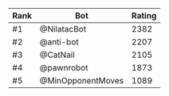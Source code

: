 Rank|Bot|Rating
---|---|---
#1|@NilatacBot|2382
#2|@anti-bot|2207
#3|@CatNail|2105
#4|@pawnrobot|1873
#5|@MinOpponentMoves|1089
